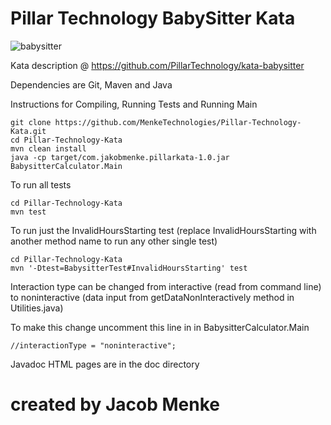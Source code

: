 # Pillar Technology BabySitter Kata

![babysitter](babsitter.jpg)

Kata description @ https://github.com/PillarTechnology/kata-babysitter

Dependencies are Git, Maven and Java

Instructions for Compiling, Running Tests and Running Main

```
git clone https://github.com/MenkeTechnologies/Pillar-Technology-Kata.git
cd Pillar-Technology-Kata
mvn clean install
java -cp target/com.jakobmenke.pillarkata-1.0.jar BabysitterCalculator.Main
```

To run all tests
```
cd Pillar-Technology-Kata
mvn test
```
To run just the InvalidHoursStarting test (replace InvalidHoursStarting with another method name to run any other single test)
```
cd Pillar-Technology-Kata
mvn '-Dtest=BabysitterTest#InvalidHoursStarting' test
```
Interaction type can be changed from interactive (read from command line) to noninteractive (data input from getDataNonInteractively method in Utilities.java)

To make this change uncomment this line in in BabysitterCalculator.Main
```
//interactionType = "noninteractive";
```
Javadoc HTML pages are in the doc directory

# created by Jacob Menke
